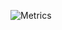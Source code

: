 ![Metrics](https://metrics.lecoq.io/theprimone?template=classic&base.metadata=0&languages=1&stars=1&stars.limit=4&config.timezone=Asia%2FShanghai)
